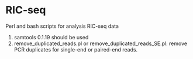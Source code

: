 # RIC-seq
Perl and bash scripts for analysis RIC-seq data

1. samtools 0.1.19 should be used
2. remove_duplicated_reads.pl or remove_duplicated_reads_SE.pl: remove PCR duplicates for single-end or paired-end reads.

